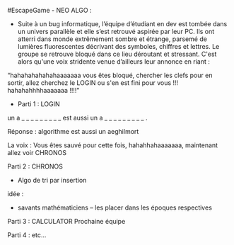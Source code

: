 #EscapeGame - NEO ALGO : 

- Suite à un bug informatique, l’équipe d’étudiant en dev est tombée dans un univers parallèle et elle s’est retrouvé aspirée par leur PC. Ils ont atterri dans monde extrêmement sombre et étrange, parsemé de lumières fluorescentes décrivant des symboles, chiffres et lettres. Le groupe se retrouve bloqué dans ce lieu déroutant et stressant. C'est alors qu'une voix stridente venue d’ailleurs leur annonce en riant :

“hahahahahahahaaaaaaa vous êtes bloqué, chercher les clefs pour en sortir, allez cherchez le LOGIN ou s'en est fini pour vous !!! hahahahhhhaaaaaaa !!!!”


* Parti 1 : LOGIN

un a _ _ _ _ _ _ _ _ _ est  aussi un a _ _ _ _ _ _ _ _ _ .

Réponse : algorithme est aussi un aeghilmort


La voix : Vous êtes sauvé pour cette fois, hahahhahaaaaaaa, maintenant allez voir CHRONOS


Parti 2 : CHRONOS
- Algo de tri par insertion

idée :
- savants mathématiciens – les placer dans les époques respectives

Parti 3 : CALCULATOR
Prochaine équipe


Parti 4 : 
etc...

